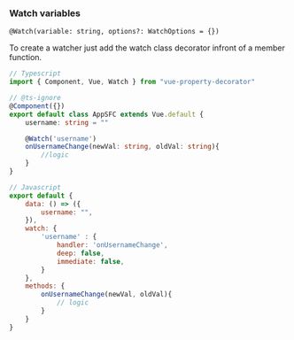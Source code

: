 ### Watch variables
`@Watch(variable: string, options?: WatchOptions = {})`

To create a watcher just add the watch class decorator infront of a member function.
```ts
// Typescript
import { Component, Vue, Watch } from "vue-property-decorator"

// @ts-ignore
@Component({})
export default class AppSFC extends Vue.default {
	username: string = ""

	@Watch('username')
	onUsernameChange(newVal: string, oldVal: string){
		//logic
	}
}
```
```js
// Javascript
export default {
	data: () => ({
		username: "",
	}),
	watch: {
		'username' : {
			handler: 'onUsernameChange',
			deep: false,
			immediate: false,
		}
	},
	methods: {
		onUsernameChange(newVal, oldVal){
			// logic
		}
	}
}
```
